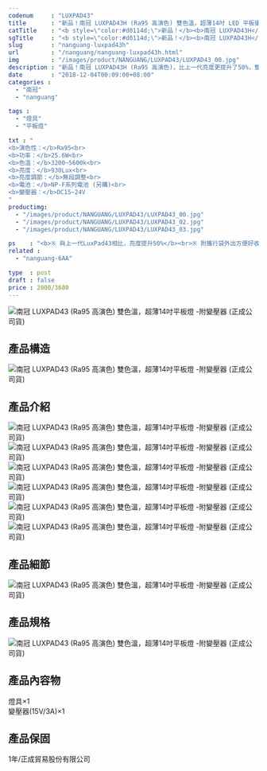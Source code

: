 ```yaml
---
codenum     : "LUXPAD43"
title       : "新品！南冠 LUXPAD43H (Ra95 高演色) 雙色溫，超薄14吋 LED 平板攝影燈 (附變壓器) | 正成公司貨"
catTitle    : "<b style=\"color:#d0114d;\">新品！</b><b>南冠 LUXPAD43H</b><br>雙色溫，超薄14吋LED平板燈"
sgTitle     : "<b style=\"color:#d0114d;\">新品！</b><b>南冠 LUXPAD43H</b><br><br>雙色溫，超薄14吋LED平板燈<br> (附變壓器)"
slug        : "nanguang-luxpad43h"
url         : "/nanguang/nanguang-luxpad43h.html"
img         : "/images/product/NANGUANG/LUXPAD43/LUXPAD43_00.jpg"
description : "新品！南冠 LUXPAD43H (Ra95 高演色)，比上一代亮度更提升了50%，雙色溫超薄的LED平板攝影燈，錄影、打光的好幫手，正成公司貨"
date        : "2018-12-04T00:09:00+08:00"
categories :
  - "南冠"
  - "nanguang"

tags :
  - "燈具"
  - "平板燈"

txt : "
<b>演色性：</b>Ra95<br>
<b>功率：</b>25.6W<br>
<b>色溫：</b>3200~5600k<br>
<b>亮度：</b>930Lux<br>
<b>亮度調節：</b>無段調整<br>
<b>電池：</b>NP-F系列電池 (另購)<br>
<b>變壓器：</b>DC15~24V
"
productimg:
  - "/images/product/NANGUANG/LUXPAD43/LUXPAD43_00.jpg"
  - "/images/product/NANGUANG/LUXPAD43/LUXPAD43_02.jpg"
  - "/images/product/NANGUANG/LUXPAD43/LUXPAD43_03.jpg"

ps    : "<b>※ 與上一代LuxPad43相比，亮度提升50%</b><br>※ 附攜行袋外出方便好收納"
related :
  - "nanguang-6AA"

type  : post
draft : false
price : 2800/3680
---
```

<p>
<img src="/images/product/NANGUANG/LUXPAD43/LUXPAD43_05.jpg" alt="南冠 LUXPAD43 (Ra95 高演色) 雙色溫，超薄14吋平板燈 -附變壓器 (正成公司貨)">
</p>
<h2>產品構造</h2>
<p>
<img src="/images/product/NANGUANG/LUXPAD43/LUXPAD43_06.jpg" alt="南冠 LUXPAD43 (Ra95 高演色) 雙色溫，超薄14吋平板燈 -附變壓器 (正成公司貨)">
</p>
<h2>產品介紹</h2>
<p>
<img src="/images/product/NANGUANG/LUXPAD43/LUXPAD43_07.jpg" alt="南冠 LUXPAD43 (Ra95 高演色) 雙色溫，超薄14吋平板燈 -附變壓器 (正成公司貨)">
<img src="/images/product/NANGUANG/LUXPAD43/LUXPAD43_08.jpg" alt="南冠 LUXPAD43 (Ra95 高演色) 雙色溫，超薄14吋平板燈 -附變壓器 (正成公司貨)">
<img src="/images/product/NANGUANG/LUXPAD43/LUXPAD43_09.jpg" alt="南冠 LUXPAD43 (Ra95 高演色) 雙色溫，超薄14吋平板燈 -附變壓器 (正成公司貨)">
<img src="/images/product/NANGUANG/LUXPAD43/LUXPAD43_10.jpg" alt="南冠 LUXPAD43 (Ra95 高演色) 雙色溫，超薄14吋平板燈 -附變壓器 (正成公司貨)">
<img src="/images/product/NANGUANG/LUXPAD43/LUXPAD43_11.jpg" alt="南冠 LUXPAD43 (Ra95 高演色) 雙色溫，超薄14吋平板燈 -附變壓器 (正成公司貨)">
<img src="/images/product/NANGUANG/LUXPAD43/LUXPAD43_12.jpg" alt="南冠 LUXPAD43 (Ra95 高演色) 雙色溫，超薄14吋平板燈 -附變壓器 (正成公司貨)">
</p>
<h2>產品細節</h2>
<p>
<img src="/images/product/NANGUANG/LUXPAD43/LUXPAD43_13.jpg" alt="南冠 LUXPAD43 (Ra95 高演色) 雙色溫，超薄14吋平板燈 -附變壓器 (正成公司貨)">
</p>
<h2>產品規格</h2>
<p>
<img src="/images/product/NANGUANG/LUXPAD43/LUXPAD43_14.jpg" alt="南冠 LUXPAD43 (Ra95 高演色) 雙色溫，超薄14吋平板燈 -附變壓器 (正成公司貨)">
</p>
<h2>產品內容物</h2>
<p>
燈具×1 <br>
變壓器(15V/3A)×1  
</p>
<h2>產品保固</h2>
<p>
1年/正成貿易股份有限公司
</p>
